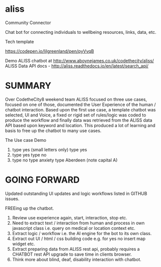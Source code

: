 # aliss
Community Connector


Chat bot for connecting individuals to wellbeing resources, links, data, etc.


Tech template

https://codepen.io/lilgreenland/pen/pyVvqB


Demo ALISS chatbot at http://www.aboynejames.co.uk/codethecity/aliss/
ALISS Data API docs - http://aliss.readthedocs.io/en/latest/search_api/

SUMMARY
=========

Over CodetheCity8 weekend team ALISS focused on three use cases, focused on one of those, documented the User Experience of the human / chatbot interaction.  Based upon the first use case, a template chatbot was selected, UI and Voice, a fixed or rigid set of rules/logic was coded to produce the workflow and finally data was retrieved from the ALISS data API based upon keyword and location.  This produced a lot of learning and basis to free up the chatbot to many use cases.

The Use case Demo

1.  type   yes  (small letters only)   type yes
2.  type yes   type no
3.  type no   type  anxiety   type  Aberdeen  (note capital A)

GOING FORWARD
==============

Updated outstanding UI updates and logic workflows listed in GITHUB issues.

FREEing up the chatbot.

1. Review use experience again, start, interaction, stop etc.
2. Need to extract text / interaction from human and process in own javascript class i.e. query on medical or location context etc.
3. Extract logic / workflow i.e. the AI engine for the bot to its own class.
4. Extract out UI / html / css building code e.g. for yes no  insert map widget etc.
5. Extract preparing data from ALISS rest api,  probably requires a CHATBOT rest API upgrade to save time in clients browser.
6. Think more about blind, deaf, disability interaction with chatbot.
